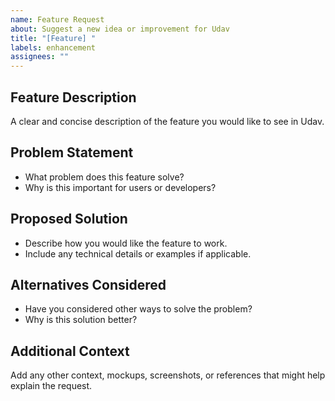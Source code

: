 ```yaml
---
name: Feature Request
about: Suggest a new idea or improvement for Udav
title: "[Feature] "
labels: enhancement
assignees: ""
---
```


## Feature Description

A clear and concise description of the feature you would like to see in Udav.

## Problem Statement

- What problem does this feature solve?
- Why is this important for users or developers?

## Proposed Solution

- Describe how you would like the feature to work.
- Include any technical details or examples if applicable.

## Alternatives Considered

- Have you considered other ways to solve the problem?
- Why is this solution better?

## Additional Context

Add any other context, mockups, screenshots, or references that might help explain the request.
